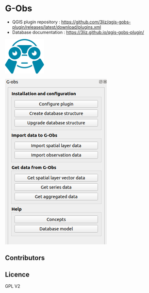 # G-Obs

* QGIS plugin repository : https://github.com/3liz/qgis-gobs-plugin/releases/latest/download/plugins.xml
* Database documentation : https://3liz.github.io/qgis-gobs-plugin/

![G-Obs](gobs/resources/icons/icon.png)

![Preview](demo.png)

## Contributors

## Licence

GPL V2
